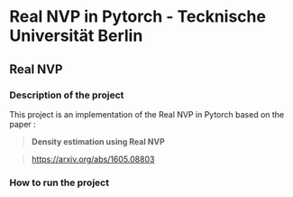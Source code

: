# Real NVP in Pytorch - Tecknische Universität Berlin

## Real NVP

### Description of the project
This project is an implementation of the Real NVP in Pytorch based on the paper :

> **Density estimation using Real NVP**

> https://arxiv.org/abs/1605.08803

### How to run the project
